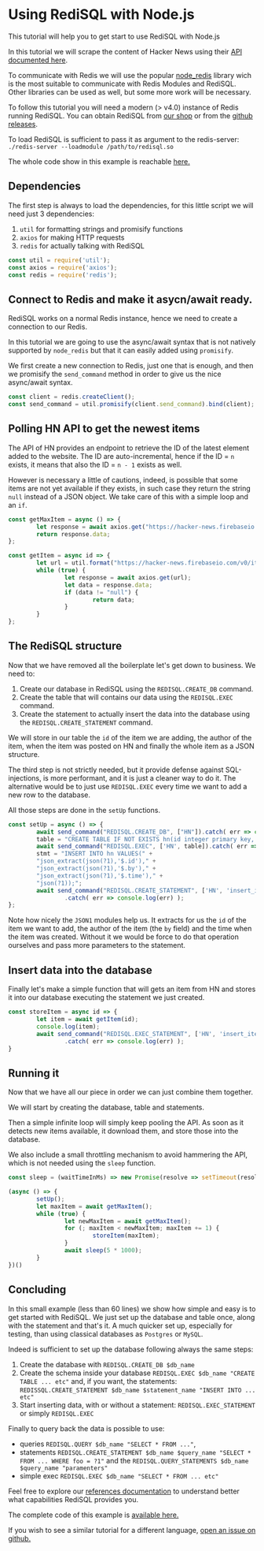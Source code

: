 
# Using RediSQL with Node.js

This tutorial will help you to get start to use RediSQL with Node.js

In this tutorial we will scrape the content of Hacker News using their [API documented here][hn-api].

To communicate with Redis we will use the popular [node_redis](https://github.com/NodeRedis/node_redis) library wich is the most suitable to communicate with Redis Modules and RediSQL. Other libraries can be used as well, but some more work will be necessary.

To follow this tutorial you will need a modern (> v4.0) instance of Redis running RediSQL.
You can obtain RediSQL from [our shop](https://payhip.com/b/Ri4d) or from the [github releases](https://github.com/RedBeardLab/rediSQL/releases).

To load RediSQL is sufficient to pass it as argument to the redis-server: `./redis-server --loadmodule /path/to/redisql.so`

The whole code show in this example is reachable [here.](https://github.com/RedBeardLab/rediSQL/blob/master/doc/docs/blog/node/hn.js)


## Dependencies

The first step is always to load the dependencies, for this little script we will need just 3 dependencies:

1. `util` for formatting strings and promisify functions
2. `axios` for making HTTP requests
3. `redis` for actually talking with RediSQL

```js
const util = require('util');
const axios = require('axios');
const redis = require('redis');
```

## Connect to Redis and make it asycn/await ready.

RediSQL works on a normal Redis instance, hence we need to create a connection to our Redis.

In this tutorial we are going to use the async/await syntax that is not natively supported by `node_redis` but that it can easily added using `promisify`.

We first create a new connection to Redis, just one that is enough, and then we promisify the `send_command` method in order to give us the nice async/await syntax.

```js
const client = redis.createClient();
const send_command = util.promisify(client.send_command).bind(client); 
```

## Polling HN API to get the newest items

The API of HN provides an endpoint to retrieve the ID of the latest element added to the website.
The ID are auto-incremental, hence if the ID = `n` exists, it means that also the ID = `n - 1` exists as well.

However is necessary a little of cautions, indeed, is possible that some items are not yet available if they exists, in such case they return the string `null` instead of a JSON object.
We take care of this with a simple loop and an `if`.

```js
const getMaxItem = async () => {
        let response = await axios.get("https://hacker-news.firebaseio.com/v0/maxitem.json");
        return response.data;
};

const getItem = async id => {
        let url = util.format("https://hacker-news.firebaseio.com/v0/item/%s.json", id);
        while (true) {
                let response = await axios.get(url);
                let data = response.data;
                if (data != "null") {
                        return data;
                }
        }
};
```

## The RediSQL structure

Now that we have removed all the boilerplate let's get down to business. We need to:

1. Create our database in RediSQL using the `REDISQL.CREATE_DB` command.
2. Create the table that will contains our data using the `REDISQL.EXEC` command.
3. Create the statement to actually insert the data into the database using the `REDISQL.CREATE_STATEMENT` command. 

We will store in our table the `id` of the item we are adding, the author of the item, when the item was posted on HN and finally the whole item as a JSON structure.

The third step is not strictly needed, but it provide defense against SQL-injections, is more performant, and it is just a cleaner way to do it. 
The alternative would be to just use `REDISQL.EXEC` every time we want to add a new row to the database.

All those steps are done in the `setUp` functions.


```js
const setUp = async () => {
        await send_command("REDISQL.CREATE_DB", ["HN"]).catch( err => console.log(err) );
        table = "CREATE TABLE IF NOT EXISTS hn(id integer primary key, author text, time int, item text);"
        await send_command("REDISQL.EXEC", ['HN', table]).catch( err => console.log(err) );
        stmt = "INSERT INTO hn VALUES(" + 
		"json_extract(json(?1),'$.id')," +
		"json_extract(json(?1),'$.by')," +
		"json_extract(json(?1),'$.time')," +
		"json(?1));";
        await send_command("REDISQL.CREATE_STATEMENT", ['HN', 'insert_item', stmt])
                .catch( err => console.log(err) );
};
```

Note how nicely the `JSON1` modules help us. 
It extracts for us the `id` of the item we want to add, the author of the item (the `by` field) and the time when the item was created.
Without it we would be force to do that operation ourselves and pass more parameters to the statement.

## Insert data into the database

Finally let's make a simple function that will gets an item from HN and stores it into our database executing the statement we just created.

```js
const storeItem = async id => {
        let item = await getItem(id);
        console.log(item);
        await send_command("REDISQL.EXEC_STATEMENT", ['HN', 'insert_item', JSON.stringify(item)])
                .catch( err => console.log(err) );
}
```

## Running it

Now that we have all our piece in order we can just combine them together.

We will start by creating the database, table and statements.

Then a simple infinite loop will simply keep pooling the API.
As soon as it detects new items available, it download them, and store those into the database.

We also include a small throttling mechanism to avoid hammering the API, which is not needed using the `sleep` function.

```js
const sleep = (waitTimeInMs) => new Promise(resolve => setTimeout(resolve, waitTimeInMs));

(async () => {
        setUp();
        let maxItem = await getMaxItem();
        while (true) {
                let newMaxItem = await getMaxItem();
                for (; maxItem < newMaxItem; maxItem += 1) {
                        storeItem(maxItem);
                }
                await sleep(5 * 1000);
        }
})()
```

## Concluding

In this small example (less than 60 lines) we show how simple and easy is to get started with RediSQL. We just set up the database and table once, along with the statement and that's it.
A much quicker set up, especially for testing, than using classical databases as `Postgres` or `MySQL`.

Indeed is sufficient to set up the database following always the same steps:

1. Create the database with `REDISQL.CREATE_DB $db_name`
2. Create the schema inside your database `REDISQL.EXEC $db_name "CREATE TABLE ... etc"` and, if you want, the statements: `REDISSQL.CREATE_STATEMENT $db_name $statement_name "INSERT INTO ... etc"`
3. Start inserting data, with or without a statement: `REDISQL.EXEC_STATEMENT` or simply `REDISQL.EXEC`

Finally to query back the data is possible to use:

- queries `REDISQL.QUERY $db_name "SELECT * FROM ..."`,
- statements `REDISQL.CREATE_STATEMENT $db_name $query_name "SELECT * FROM ... WHERE foo = ?1"` and the `REDISQL.QUERY_STATEMENTS $db_name $query_name "paramenters"`
- simple exec `REDISQL.EXEC $db_name "SELECT * FROM ... etc"`

Feel free to explore our [references documentation][ref] to understand better what capabilities RediSQL provides you.

The complete code of this example is [available here.](https://github.com/RedBeardLab/rediSQL/blob/master/doc/docs/blog/node/hn.js)

If you wish to see a similar tutorial for a different language, [open an issue on github.](https://github.com/RedBeardLab/rediSQL/issues/new)

[hn-api]: https://github.com/HackerNews/API
[json1]: https://www.sqlite.org/json1.html
[ref]: ../../references
